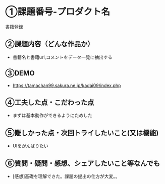 # ①課題番号-プロダクト名

  書籍登録

## ②課題内容（どんな作品か）

- 書籍名と書籍url,コメントをデータ一覧に抽出する

## ③DEMO

- https://tamachan99.sakura.ne.jp/kadai09/index.php

## ④工夫した点・こだわった点

- まずは基本動作ができるようにためした

## ⑤難しかった点・次回トライしたいこと(又は機能)

- UIをがんばりたい

## ⑥質問・疑問・感想、シェアしたいこと等なんでも

- [感想]基礎を理解できた。課題の提出の仕方が大変。。
